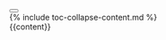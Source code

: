 <!DOCTYPE html>
<html lang="en" dir="ltr">
    <head>
        <meta charset="utf-8">
        <meta name="viewport" content="width=device-width, initial-scale=1.0">
        <title>{{page.title}}</title>
        <!-- Bootstrap - JS -->
        <script src="https://code.jquery.com/jquery-3.3.1.slim.min.js" integrity="sha384-q8i/X+965DzO0rT7abK41JStQIAqVgRVzpbzo5smXKp4YfRvH+8abtTE1Pi6jizo" crossorigin="anonymous"></script>
        <script src="https://cdnjs.cloudflare.com/ajax/libs/popper.js/1.14.3/umd/popper.min.js" integrity="sha384-ZMP7rVo3mIykV+2+9J3UJ46jBk0WLaUAdn689aCwoqbBJiSnjAK/l8WvCWPIPm49" crossorigin="anonymous"></script>
        <script src="/static/js/bootstrap.min.js" charset="utf-8"></script>
        <!--
        Hamburgers by Jonathan Suh
        @description Tasty CSS-animated hamburgers
        @author Jonathan Suh @jonsuh
        @site https://jonsuh.com/hamburgers
        @link https://github.com/jonsuh/hamburgers
        -->
        <link rel="stylesheet" href="/static/css/hamburgers.min.css">
        <!-- FontAwesome - icons -->
        <link rel="stylesheet" href="https://use.fontawesome.com/releases/v5.1.1/css/all.css" integrity="sha384-O8whS3fhG2OnA5Kas0Y9l3cfpmYjapjI0E4theH4iuMD+pLhbf6JI0jIMfYcK3yZ" crossorigin="anonymous">
        <!-- Bootstrap - CSS -->
        <link rel="stylesheet" href="/static/css/main.css">
    </head>
    <body>
        <!-- Header (Extend) Main Container -> Row - start -->
        <div class="container-fluid">
            <div class="row">
                <!-- Toc - Mobile - Common -->
                <div class="col-12">
                    <nav class="navbar" id="header-navbar">
                        <a class="navbar-brand"></a>
                        <button id="toc" class="d-inline-block d-sm-none hamburger hamburger--collapse" type="button" data-toggle="collapse" data-target="#mobilemenu"  aria-expanded="true" aria-controls="collapseMobile">
                        <span class="hamburger-box">
                        <span class="hamburger-inner"></span>
                        </span>
                        </button>
                    </nav>
                </div>
                <!-- Toc collapse - Mobile - Common -->
                <div class="col-12 collapse show-on-mobile" id="mobilemenu">
                    {% include toc-collapse-content.md %}
                </div>
                <!-- CONTENT HERE -->
                {{content}}
                <!-- CONTENT HERE -->
            </div>
        </div>
        <!-- Header (Extend) Main Container - stop -->
    </body>
    <!-- Script, Header - mobile toc toggle -->
    <script type="text/javascript">
        $('#mobilemenu').on('show.bs.collapse', function () {
          $("#toc").toggleClass("is-active");
        });
        $('#mobilemenu').on('hide.bs.collapse', function () {
          $("#toc").toggleClass("is-active");
        });
    </script>
</html>
